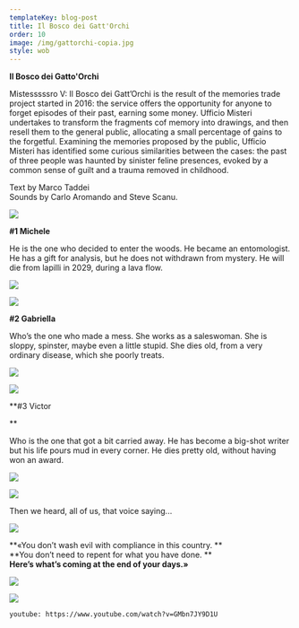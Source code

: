 ```yaml
---
templateKey: blog-post
title: Il Bosco dei Gatt'Orchi
order: 10
image: /img/gattorchi-copia.jpg
style: wob
---
```

**Il Bosco dei Gatto'Orchi**

Mistesssssro V: Il Bosco dei Gatt’Orchi is the result of the memories trade project started in 2016: the service offers the opportunity for anyone to forget episodes of their past, earning some money. Ufficio Misteri undertakes to transform the fragments cof memory into drawings, and then resell them to the general public, allocating a small percentage of gains to the forgetful. Examining the memories proposed by the public, Ufficio Misteri has identified some curious similarities between the cases: the past of three people was haunted by sinister feline presences, evoked by a common sense of guilt and a trauma removed in childhood. 

Text by Marco Taddei\
Sounds by Carlo Aromando and Steve Scanu.

![](/img/schermata-2019-01-14-alle-19.37.54.png)



**\#1 Michele**

He is the one who decided to enter the woods.He became an entomologist. He has a gift for analysis, but he does not withdrawn from mystery.He will die from lapilli in 2029, during a lava flow.

![](/img/schermata-2019-01-14-alle-19.40.37.png)

![](/img/schermata-2019-01-14-alle-19.42.32.png)

**\#2 Gabriella**

Who’s the one who made a mess.She works as a saleswoman. She is sloppy, spinster, maybe even a little stupid.She dies old, from a very ordinary disease, which she poorly treats.

![](/img/schermata-2019-01-14-alle-19.43.09.png)

![](/img/schermata-2019-01-14-alle-19.43.37.png)

**\#3 Victor**

Who is the one that got a bit carried away.He has become a big-shot writer but his life pours mud in every corner.He dies pretty old, without having won an award.



![](/img/schermata-2019-01-14-alle-19.44.03.png)

![](/img/schermata-2019-01-14-alle-19.44.34.png)

Then we heard, all of us, that voice saying...

![](/img/schermata-2019-01-14-alle-19.45.44.png)

**«You don’t wash evil with compliance in this country. **\
**You don’t need to repent for what you have done. **\
**Here’s what’s coming at the end of your days.»**

![](/img/schermata-2019-01-14-alle-19.45.44.png)

![](/img/schermata-2019-01-14-alle-19.46.57.png)

`youtube: https://www.youtube.com/watch?v=GMbn7JY9D1U`
